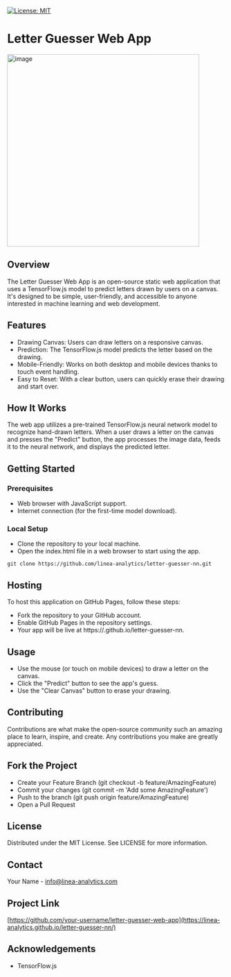 [![License: MIT](https://img.shields.io/badge/License-MIT-yellow.svg)](https://opensource.org/licenses/MIT)

# Letter Guesser Web App

<img width="444" alt="image" src="https://github.com/linea-analytics/letter-guesser-nn/assets/25911312/4ea4f279-bfa6-4511-9313-f6680839ce35">

## Overview

The Letter Guesser Web App is an open-source static web application that uses a TensorFlow.js model to predict letters drawn by users on a canvas. It's designed to be simple, user-friendly, and accessible to anyone interested in machine learning and web development.

## Features
- Drawing Canvas: Users can draw letters on a responsive canvas.
- Prediction: The TensorFlow.js model predicts the letter based on the drawing.
- Mobile-Friendly: Works on both desktop and mobile devices thanks to touch event handling.
- Easy to Reset: With a clear button, users can quickly erase their drawing and start over.


## How It Works
The web app utilizes a pre-trained TensorFlow.js neural network model to recognize hand-drawn letters. When a user draws a letter on the canvas and presses the "Predict" button, the app processes the image data, feeds it to the neural network, and displays the predicted letter.

## Getting Started
### Prerequisites
- Web browser with JavaScript support.
- Internet connection (for the first-time model download).
### Local Setup
- Clone the repository to your local machine.
- Open the index.html file in a web browser to start using the app.
```
git clone https://github.com/linea-analytics/letter-guesser-nn.git
```

## Hosting
To host this application on GitHub Pages, follow these steps:
- Fork the repository to your GitHub account.
- Enable GitHub Pages in the repository settings.
- Your app will be live at https://<your-username>.github.io/letter-guesser-nn.

## Usage
- Use the mouse (or touch on mobile devices) to draw a letter on the canvas.
- Click the "Predict" button to see the app's guess.
- Use the "Clear Canvas" button to erase your drawing.

## Contributing
Contributions are what make the open-source community such an amazing place to learn, inspire, and create. Any contributions you make are greatly appreciated.

## Fork the Project
- Create your Feature Branch (git checkout -b feature/AmazingFeature)
- Commit your changes (git commit -m 'Add some AmazingFeature')
- Push to the branch (git push origin feature/AmazingFeature)
- Open a Pull Request

## License
Distributed under the MIT License. See LICENSE for more information.

## Contact
Your Name - info@linea-analytics.com

## Project Link 
[https://github.com/your-username/letter-guesser-web-app](https://linea-analytics.github.io/letter-guesser-nn/)

## Acknowledgements
- TensorFlow.js
